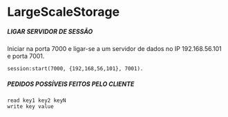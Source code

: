 # LargeScaleStorage

##### LIGAR SERVIDOR DE SESSÃO
Iniciar na porta 7000 e ligar-se a um servidor de dados no IP 192.168.56.101 e porta 7001.
```
session:start(7000, {192,168,56,101}, 7001).
```

##### PEDIDOS POSSÍVEIS FEITOS PELO CLIENTE
```
read key1 key2 keyN
write key value
```
